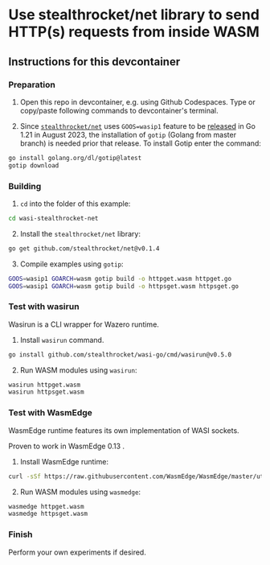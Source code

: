 # Use stealthrocket/net library to send HTTP(s) requests from inside WASM

## Instructions for this devcontainer

### Preparation

1. Open this repo in devcontainer, e.g. using Github Codespaces.
   Type or copy/paste following commands to devcontainer's terminal.

2. Since [`stealthrocket/net`](https://github.com/stealthrocket/net) uses `GOOS=wasip1` feature to be
   [released](https://github.com/stealthrocket/net/blob/v0.1.4/README.md?plain=1#L18) 
   in Go 1.21 in August 2023, the installation of `gotip` (Golang from master branch) is needed prior that release.
   To install Gotip enter the command:

```sh
go install golang.org/dl/gotip@latest
gotip download
```

### Building

1. `cd` into the folder of this example:

```sh
cd wasi-stealthrocket-net
```

2. Install the `stealthrocket/net` library:

```sh
go get github.com/stealthrocket/net@v0.1.4
```

3. Compile examples using `gotip`:

```sh
GOOS=wasip1 GOARCH=wasm gotip build -o httpget.wasm httpget.go
GOOS=wasip1 GOARCH=wasm gotip build -o httpsget.wasm httpsget.go
```

### Test with wasirun

Wasirun is a CLI wrapper for Wazero runtime.

1. Install `wasirun` command. 

```sh
go install github.com/stealthrocket/wasi-go/cmd/wasirun@v0.5.0
```

2. Run WASM modules using `wasirun`:

```sh
wasirun httpget.wasm
wasirun httpsget.wasm
```

### Test with WasmEdge

WasmEdge runtime features its own implementation of WASI sockets.

Proven to work in WasmEdge 0.13 .

1. Install WasmEdge runtime:

```sh
curl -sSf https://raw.githubusercontent.com/WasmEdge/WasmEdge/master/utils/install.sh | bash
```

2. Run WASM modules using `wasmedge`:

```sh
wasmedge httpget.wasm
wasmedge httpsget.wasm
```

### Finish

Perform your own experiments if desired.
